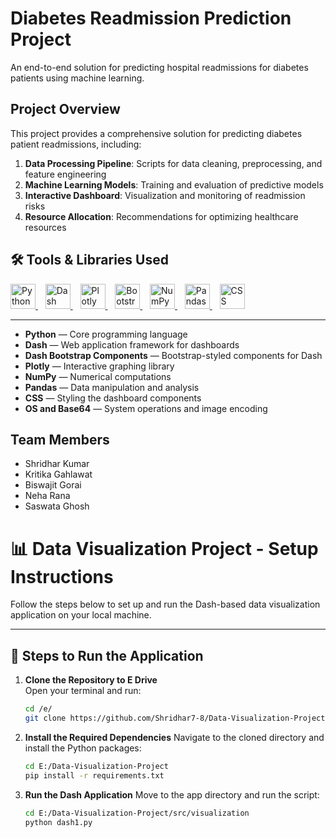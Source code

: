 # Diabetes Readmission Prediction Project

An end-to-end solution for predicting hospital readmissions for diabetes patients using machine learning.

## Project Overview

This project provides a comprehensive solution for predicting diabetes patient readmissions, including:

1. **Data Processing Pipeline**: Scripts for data cleaning, preprocessing, and feature engineering
2. **Machine Learning Models**: Training and evaluation of predictive models
3. **Interactive Dashboard**: Visualization and monitoring of readmission risks
4. **Resource Allocation**: Recommendations for optimizing healthcare resources

   
## 🛠️ Tools & Libraries Used

<p align="left">
  <a href="https://www.python.org/" target="_blank" rel="noreferrer">
    <img src="https://img.icons8.com/color/48/000000/python--v1.png" alt="Python" width="40" height="40"/>
  </a>&nbsp;&nbsp;
  
  <a href="https://plotly.com/dash/" target="_blank" rel="noreferrer">
    <img src="https://upload.wikimedia.org/wikipedia/commons/3/3f/Plotly-logo-01-square.png" alt="Dash" width="40" height="40"/>
  </a>&nbsp;&nbsp;
  
  <a href="https://plotly.com/" target="_blank" rel="noreferrer">
    <img src="https://upload.wikimedia.org/wikipedia/commons/3/3f/Plotly-logo-01-square.png" alt="Plotly" width="40" height="40"/>
  </a>&nbsp;&nbsp;
  
  <a href="https://getbootstrap.com/" target="_blank" rel="noreferrer">
    <img src="https://img.icons8.com/color/48/000000/bootstrap.png" alt="Bootstrap" width="40" height="40"/>
  </a>&nbsp;&nbsp;
  
  <a href="https://numpy.org/" target="_blank" rel="noreferrer">
    <img src="https://upload.wikimedia.org/wikipedia/commons/3/31/NumPy_logo_2020.svg" alt="NumPy" width="40" height="40"/>
  </a>&nbsp;&nbsp;
  
  <a href="https://pandas.pydata.org/" target="_blank" rel="noreferrer">
    <img src="https://upload.wikimedia.org/wikipedia/commons/e/ed/Pandas_logo.svg" alt="Pandas" width="40" height="40"/>
  </a>&nbsp;&nbsp;
  
  <a href="https://developer.mozilla.org/en-US/docs/Web/CSS" target="_blank" rel="noreferrer">
    <img src="https://img.icons8.com/color/48/000000/css3.png" alt="CSS" width="40" height="40"/>
  </a>
</p>


---

- **Python** — Core programming language  
- **Dash** — Web application framework for dashboards  
- **Dash Bootstrap Components** — Bootstrap-styled components for Dash  
- **Plotly** — Interactive graphing library  
- **NumPy** — Numerical computations  
- **Pandas** — Data manipulation and analysis  
- **CSS** — Styling the dashboard components  
- **OS and Base64** — System operations and image encoding



## Team Members

- Shridhar Kumar
- Kritika Gahlawat
- Biswajit Gorai
- Neha Rana
- Saswata Ghosh


# 📊 Data Visualization Project - Setup Instructions

Follow the steps below to set up and run the Dash-based data visualization application on your local machine.

---

## 🚀 Steps to Run the Application

1. **Clone the Repository to E Drive**  
   Open your terminal and run:

   ```bash
   cd /e/
   git clone https://github.com/Shridhar7-8/Data-Visualization-Project.git
   ```

2. **Install the Required Dependencies**
   Navigate to the cloned directory and install the Python packages:

   ```bash
   cd E:/Data-Visualization-Project
   pip install -r requirements.txt
   ```

3. **Run the Dash Application**
   Move to the app directory and run the script:

   ```bash
   cd E:/Data-Visualization-Project/src/visualization
   python dash1.py
   ```
